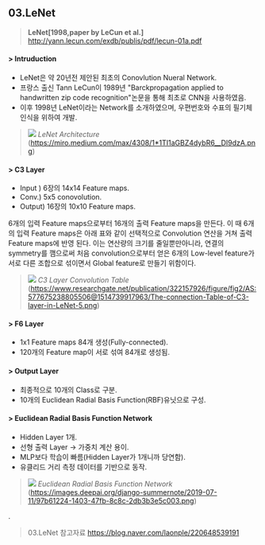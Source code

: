 ## 03.LeNet
>**LeNet[1998,paper by LeCun et al.]**
>http://yann.lecun.com/exdb/publis/pdf/lecun-01a.pdf

#### > Intruduction
- LeNet은 약 20년전 제안된 최초의 Conovlution Nueral Network.
- 프랑스 출신 Tann LeCun이 1989년 "Barckpropagation applied to handwritten zip code recognition"논문을 통해 최초로 CNN을 사용하였음.
- 이후 1998년 LeNet이라는 Network를 소개하였으며, 우편번호와 수표의 필기체 인식을 위하여 개발.

>![](https://miro.medium.com/max/4308/1*1TI1aGBZ4dybR6__DI9dzA.png)
>*LeNet Architecture* 
>(https://miro.medium.com/max/4308/1*1TI1aGBZ4dybR6__DI9dzA.png)

#### > C3 Layer
- Input ) 6장의 14x14 Feature maps.
- Conv.) 5x5 conovolution.
- Output) 16장의 10x10 Feature maps.

6개의 입력 Feature maps으로부터 16개의 출력 Feature maps을 만든다. 이 때 6개의 입력 Feature maps은 아래 표와 같이 선택적으로 Convolution 연산을 거쳐 출력 Feature maps에
 반영 된다.
 이는 연산량의 크기를 줄일뿐만아니라, 연결의 symmetry를 깸으로써 처음 convolution으로부터 얻은 6개의 Low-level feature가 서로 다른 조합으로 섞이면서 Global feature로 만들기 위함이다.

>![](https://www.researchgate.net/publication/322157926/figure/fig2/AS:577675238805506@1514739917963/The-connection-Table-of-C3-layer-in-LeNet-5.png)
>*C3 Layer Convolution Table*
>(https://www.researchgate.net/publication/322157926/figure/fig2/AS:577675238805506@1514739917963/The-connection-Table-of-C3-layer-in-LeNet-5.png)

#### > F6 Layer
- 1x1 Feature maps 84개 생성(Fully-connected).
- 120개의 Feature map이 서로 섞여 84개로 생성됨.

#### > Output Layer
- 최종적으로 10개의 Class로 구분.
- 10개의 Euclidean Radial Basis Function(RBF)유닛으로 구성.

#### > Euclidean Radial Basis Function Network
- Hidden Layer 1개.
- 선형 출력 Layer -> 가중치 계산 용이.
- MLP보다 학습이 빠름(Hidden Layer가 1개니까 당연함).
- 유클리드 거리 측정 데이터를 기반으로 동작.

>![](https://images.deepai.org/django-summernote/2019-07-11/97b61224-1403-47fb-8c8c-2db3b3e5c003.png)
>*Euclidean Radial Basis Function Network*
>(https://images.deepai.org/django-summernote/2019-07-11/97b61224-1403-47fb-8c8c-2db3b3e5c003.png)

.

>03.LeNet 참고자료
>https://blog.naver.com/laonple/220648539191
